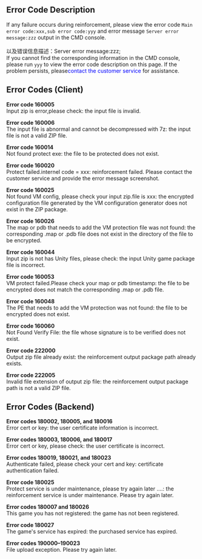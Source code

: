 ## Error Code Description

If any failure occurs during reinforcement, please view the error code `Main error code:xxx,sub error code:yyy` and error message `Server error message:zzz` output in the CMD console.<br/><br/>
以及错误信息描述：Server error message:zzz;<br/>
If you cannot find the corresponding information in the CMD console, please run `yyy` to view the error code description on this page. If the problem persists, please<font color="blue">contact the customer service</font> for assistance.

## Error Codes (Client)

**Error code 160005**<br/>
Input zip is error,please check: the input file is invalid.<br/>

**Error code 160006**<br/>
The input file is abnormal and cannot be decompressed with 7z: the input file is not a valid ZIP file.<br/>

**Error code 160014**<br/>
Not found protect exe: the file to be protected does not exist.<br/>

**Error code 160020**<br/>
Protect failed.internel code = xxx: reinforcement failed. Please contact the customer service and provide the error message screenshot.<br/>

**Error code 160025**<br/>
Not found VM config, please check your input zip.file is xxx: the encrypted configuration file generated by the VM configuration generator does not exist in the ZIP package.<br/>

**Error code 160026**<br/>
The map or pdb that needs to add the VM protection file was not found: the corresponding .map or .pdb file does not exist in the directory of the file to be encrypted.<br/>

**Error code 160044**<br/>
Input zip is not has Unity files, please check: the input Unity game package file is incorrect.<br/>

**Error code 160053**<br/>
VM protect failed.Please check your map or pdb timestamp: the file to be encrypted does not match the corresponding .map or .pdb file.<br/>

**Error code 160048**<br/>
The PE that needs to add the VM protection was not found: the file to be encrypted does not exist.<br/>

**Error code 160060**<br/>
Not Found Verify File: the file whose signature is to be verified does not exist.<br/>

**Error code 222000**<br/>
Output zip file already exist: the reinforcement output package path already exists.<br/>

**Error code 222005**<br/>
Invalid file extension of output zip file: the reinforcement output package path is not a valid ZIP file.<br/>

## Error Codes (Backend)

**Error codes 180002, 180005, and 180016**<br/>
Error cert or key: the user certificate information is incorrect.<br/>

**Error codes 180003, 180006, and 180017**<br/>
Error cert or key, please check: the user certificate is incorrect.<br/>

**Error codes 180019, 180021, and 180023**<br/>
Authenticate failed, please check your cert and key: certificate authentication failed.<br/>

**Error code 180025**<br/>
Protect service is under maintenance, please try again later ....: the reinforcement service is under maintenance. Please try again later.<br/>

**Error codes 180007 and 180026**<br/>
This game you has not registered: the game has not been registered.<br/>

**Error code 180027**<br/>
The game's service has expired: the purchased service has expired.<br/>

**Error codes 190000–190023**<br/>
File upload exception. Please try again later.<br/>

